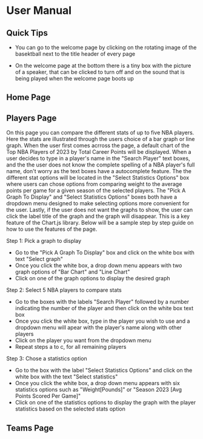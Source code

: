 # User Manual

## Quick Tips

* You can go to the welcome page by clicking on the rotating image of the basektball next to the title header of every page

* On the welcome page at the bottom there is a tiny box with the picture of a speaker, that can be clicked to turn off and on the sound that is being played when the welcome page boots up

## Home Page

## Players Page
On this page you can compare the different stats of up to five NBA players. Here the stats are illustrated through the users choice of a bar graph or line graph. When the user first comes acrross the page, a default chart of the Top NBA Players of 2023 by Total Career Points will be displayed. When a user decides to type in a player's name in the "Search Player" text boxes, and the the user does not know the complete spelling of a NBA player's full name, don't worry as the text boxes have a autocomplete feature. The the different stat options will be located in the "Select Statistics Options" box where users can chose options from comparing weight to the average points per game for a given season of the selected players. The "Pick A Graph To Display" and "Select Statistics Options" boxes both have a dropdown menu designed to make selecting options more convenient for the user. Lastly, if the user does not want the graphs to show, the user can click the label title of the graph and the graph will disappear. This is a key feature of the Chart.js library. Below will be a sample step by step guide on how to use the features of the page.

Step 1: Pick a graph to display

* Go to the "Pick A Graph To Display" box and click on the white box with text "Select graph"
* Once you click the white box, a drop down menu appears with two graph options of "Bar Chart" and "Line Chart"
* Click on one of the graph options to display the desired graph
  
Step 2: Select 5 NBA players to compare stats

* Go to the boxes with the labels "Search Player" followed by a number indicating the number of the player and then click on the white box text box
* Once you click the white box, type in the player you wish to use and a dropdown menu will apear with the player's name along with other players
* Click on the player you want from the dropdown menu
* Repeat steps a to c, for all remaining players

Step 3: Chose a statistics option

* Go to the box with the label "Select Statistics Options" and click on the white box with the text "Select statistics"
* Once you click the white box, a drop down menu appears with six statistics options such as "Weight[Pounds]" or "Season 2023 [Avg Points Scored Per Game]"
* Click on one of the statistics options to display the graph with the player statistics based on the selected stats option

## Teams Page 
